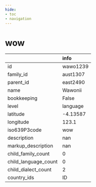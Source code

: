 ```yaml
---
hide:
- toc
- navigation
---
```

# wow
|                      | info     |
|:---------------------|:---------|
| id                   | wawo1239 |
| family_id            | aust1307 |
| parent_id            | east2490 |
| name                 | Wawonii  |
| bookkeeping          | False    |
| level                | language |
| latitude             | -4.13587 |
| longitude            | 123.1    |
| iso639P3code         | wow      |
| description          | nan      |
| markup_description   | nan      |
| child_family_count   | 0        |
| child_language_count | 0        |
| child_dialect_count  | 2        |
| country_ids          | ID       |